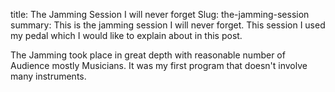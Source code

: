 title: The Jamming Session I will never forget
Slug: the-jamming-session
summary: This is the jamming session I will never forget. This session I used my pedal which I would like to explain about in this post.

The Jamming took place in great depth with reasonable number of Audience mostly Musicians. It was my first 
program that doesn't involve many instruments.
